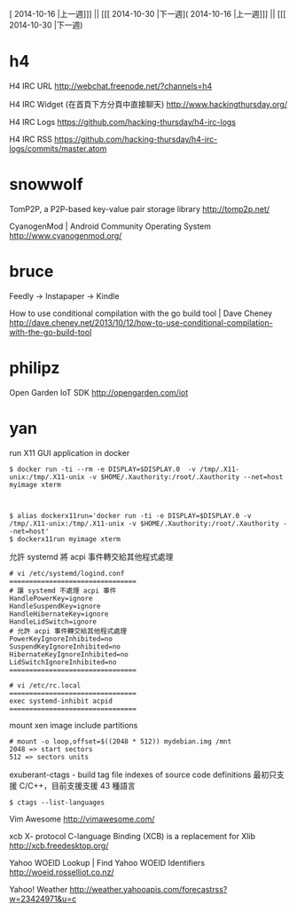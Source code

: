 [ 2014-10-16 |上一週]]] || [[[ 2014-10-30 |下一週]( 2014-10-16 |上一週]]] || [[[ 2014-10-30 |下一週)



# h4

H4 IRC URL
<http://webchat.freenode.net/?channels=h4>  

H4 IRC Widget (在首頁下方分頁中直接聊天)
<http://www.hackingthursday.org/>  

H4 IRC Logs
<https://github.com/hacking-thursday/h4-irc-logs>  

H4 IRC RSS
<https://github.com/hacking-thursday/h4-irc-logs/commits/master.atom>  

# snowwolf

TomP2P, a P2P-based key-value pair storage library
<http://tomp2p.net/>  

CyanogenMod | Android Community Operating System
<http://www.cyanogenmod.org/>  

# bruce

Feedly -> Instapaper -> Kindle

How to use conditional compilation with the go build tool | Dave Cheney
<http://dave.cheney.net/2013/10/12/how-to-use-conditional-compilation-with-the-go-build-tool>  

# philipz

Open Garden IoT SDK
<http://opengarden.com/iot>  

# yan

run X11 GUI application in docker


    $ docker run -ti --rm -e DISPLAY=$DISPLAY.0  -v /tmp/.X11-unix:/tmp/.X11-unix -v $HOME/.Xauthority:/root/.Xauthority --net=host myimage xterm



    $ alias dockerx11run='docker run -ti -e DISPLAY=$DISPLAY.0 -v /tmp/.X11-unix:/tmp/.X11-unix -v $HOME/.Xauthority:/root/.Xauthority --net=host' 
    $ dockerx11run myimage xterm


允許 systemd 將 acpi 事件轉交給其他程式處理 


    # vi /etc/systemd/logind.conf
    ================================
    # 讓 systemd 不處理 acpi 事件
    HandlePowerKey=ignore
    HandleSuspendKey=ignore
    HandleHibernateKey=ignore
    HandleLidSwitch=ignore
    # 允許 acpi 事件轉交給其他程式處理
    PowerKeyIgnoreInhibited=no
    SuspendKeyIgnoreInhibited=no
    HibernateKeyIgnoreInhibited=no
    LidSwitchIgnoreInhibited=no 
    ================================
    
    # vi /etc/rc.local
    ================================
    exec systemd-inhibit acpid 
    ================================


mount xen image include partitions


    # mount -o loop,offset=$((2048 * 512)) mydebian.img /mnt
    2048 => start sectors
    512 => sectors units


exuberant-ctags - build tag file indexes of source code definitions
最初只支援 C/C++，目前支援支援 43 種語言


    $ ctags --list-languages


Vim Awesome
<http://vimawesome.com/>  

xcb X-  protocol C-language Binding (XCB) is a replacement for Xlib
<http://xcb.freedesktop.org/>  

Yahoo WOEID Lookup   |  Find Yahoo WOEID Identifiers
<http://woeid.rosselliot.co.nz/>  

Yahoo! Weather
<http://weather.yahooapis.com/forecastrss?w=23424971&u=c>  